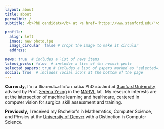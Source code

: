 ```yaml
---
layout: about
title: about
permalink: /
subtitle: <b>PhD candidate</b> at <a href='https://www.stanford.edu/'>Stanford</a>

profile:
  align: left
  image: new_photo.jpg
  image_circular: false # crops the image to make it circular
  address: 

news: true  # includes a list of news items
latest_posts: false  # includes a list of the newest posts
selected_papers: true # includes a list of papers marked as "selected={true}"
social: true  # includes social icons at the bottom of the page
---
```


<b>Currently,</b> I'm a Biomedical Informatics PhD student at <a href="https://med.stanford.edu/bmi.html">Stanford University</a> advised by Prof. <a href="https://ai.stanford.edu/~syyeung/">Serena Yeung</a> in the <a href="https://marvl.stanford.edu/">MARVL</a> lab. My research interests are at the intersection of machine learning and healthcare, centered in computer vision for surgical skill assessment and training.

<b>Previously,</b> I received my Bachelor's in Mathematics, Computer Science, and Physics at the <a href="https://ritchieschool.du.edu/academics-education/departments/computer-science">University of Denver</a> with a Distinction in Computer Science. 